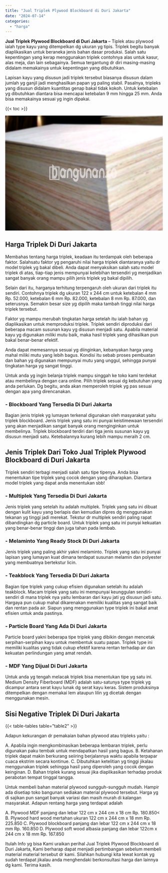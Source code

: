 ```yaml
---
title: "Jual Triplek Plywood Blockboard di Duri Jakarta"
date: "2024-07-14"
categories: 
  - "harga"
---
```


**Jual Triplek Plywood Blockboard di Duri Jakarta** – Tiplek atau plywood ialah type kayu yang ditempelkan dg ukuran yg tipis. Triplek begitu banyak diaplikasikan untuk beraneka jenis bahan dasar produksi. Salah satu kepentingan yang kerap menggunakan triplek contohnya alas untuk kasur, alas meja, dan lain sebagainya. Semua tergantung dr diri masing-masing didalam memakainya untuk kepentingan yang dibutuhkan.

Lapisan kayu yang disusun jadi triplek tersebut biasanya disusun dalam jumlah yg ganjil jadi menghasilkan papan yg paling stabil. Pasalnya, tripleks yang disusun didalam kuantitas genap bakal tidak kokoh. Untuk ketebalan yg dibutuhkan diantara bisa mencapai ketebalan 9 mm hingga 25 mm. Anda bisa memakainya sesuai yg ingin dipakai.

{{< toc >}}

![Jual Triplek Plywood Blockboard di Duri Jakarta](/images/jual-triplek-murah-35.png)

## Harga Triplek Di Duri Jakarta

Membahas tentang harga triplek, keadaan itu terdampak oleh beberapa faktor. Salahsatu faktor yg pengaruhi nilai harga triplek diantaranya yaitu dr model triplek yg bakal dibeli. Anda dapat menyaksikan salah satu model triplek di atas, tiap-tiap jenis mempunyai kelebihan tersendiri yg menjadikan sangat banyak orang mampu pilih jenis triplek yg bakal dipilih.

Selain dari itu, harganya terhitung terpengaruh oleh ukuran dari triplek itu sendiri. Contohnya triplek dg ukuran 122 x 244 cm untuk ketebalan 4 mm Rp. 52.000, ketebalan 6 mm Rp. 82.000, ketebalan 8 mm Rp. 87.000, dan seterusnya. Semakin besar size yg dipilih maka tambah tinggi nilai harga triplek tersebut.

Faktor yg mampu merubah tingkatan harga setelah itu ialah bahan yg diaplikasikan untuk memproduksi triplek. Triplek sendiri diproduksi dari beberapa macam susunan kayu yg disusun menjadi satu. Apabila material kayu yg digunakan miliki mutu baik, maka hasil triplek yang dihasilkan pun bakal benar-benar efektif.

Anda dapat memesannya sesuai yg diinginkan, kebanyakan harga yang mahal miliki mutu yang lebih bagus. Kondisi itu sebab proses pembuatan dan bahan yg digunakan mempunyai mutu yang unggul, sehingga punyai tingkatan harga yg sangat tinggi.

Untuk anda yg ingin belanja triplek mampu singgah ke toko kami terdekat atau membelinya dengan cara online. Pilih triplek sesuai dg kebutuhan yang anda perlukan. Dg begitu, anda akan memperoleh triplek yg pas sesuai dengan apa yang direncanakan.

### \- Blockboard Yang Tersedia Di Duri Jakarta

Bagian jenis triplek yg lumayan terkenal digunakan oleh masyarakat yaitu triplek blockboard. Jenis triplek yang satu ini punyai keistimewaan tersendiri yang akan menjadikan sangat banyak orang menginginkan untuk membelinya. Triplek blockboard terdiri dari tiga jenis susunan kayu yg disusun menjadi satu. Ketebalannya kurang lebih mampu meraih 2 cm.

## Jenis Triplek Dari Toko Jual Triplek Plywood Blockboard di Duri Jakarta

Triplek sendiri terbagi menjadi salah satu tipe tipenya. Anda bisa menentukan tipe triplek yang cocok dengan yang diharapkan. Diantara model triplek yang dapat anda menentukan sbb!

### \- Multiplek Yang Tersedia Di Duri Jakarta

Jenis triplek yang setelah itu adalah multiplek. Triplek yang satu ini dibuat dengan kulit kayu yang berlapis dan kemudian dipres dg menggunakan tekanan yg tinggi jadi merekat. Tekstur dr multiplek sendiri paling rapat dibandingkan dg particle board. Untuk triplek yang satu ini punyai kekuatan yang benar-benar tinggi dan juga tahan pada lembab.

### \- Melaminto Yang Ready Stock Di Duri Jakarta

Jenis triplek yang paling akhir yakni melaminto. Triplek yang satu ini punyai lapisan yang lumayan kuat dimana terdapat susunan melamin dan polyester yang membuatnya bertekstur licin.

### \- Teakblock Yang Tersedia Di Duri Jakarta

Bagian tipe triplek yang cukup efisien digunakan setelah itu adalah teakblock. Macam triplek yang satu ini mempunyai keunggulan sendiri-sendiri di mana triplek nya yaitu lembaran dari kayu jati yg disusun jadi satu. Hargaya pun cukup mahal dikarenakan memiliki kualitas yang sangat baik dan rentan pada air. Siapun yang menggunakan type triplek ini bakal amat efisien untuk anda pastinya.

### \- Particle Board Yang Ada Di Duri Jakarta

Particle board yakni beberapa tipe triplek yang dibikin dengan mencetak serpihan-serpihan kayu untuk membentuk suatu papan. Triplek type ini memiliki kualitas yang tidak cukup efektif karena rentan terhadap air dan kekuatan perlindungan yang amat rendah.

### \- MDF Yang Dijual Di Duri Jakarta

Untuk anda yg tengah melacak triplek bisa menentukan tipe yg satu ini. Medium Density Fiberboard (MDF) adalah satu-satunya type triplek yg dicampur antara serat kayu lunak dg serat kayu keras. Sistem produksinya ditempelkan dengan memakai lem ataupun lilin yg dicetak dengan menggunakan mesin.

## Sisi Negative Triplek Di Duri Jakarta

{{< table-tables table="table2" >}}

Adapun kekurangan dr pemakaian bahan plywood atau tripleks yaitu :

A. Apabila ingin mengkombinasikan beberapa lembaran triplek, perlu digunakan paku tembak untuk mendapatkan hasil yang bagus. B. Ketahanan triplek dapat makin berkurang seiiring berjalannya waktu apabila terpapar cuaca ekstrim secara kontinue. C. Dibutuhkan ketelitian yg tinggi jikalau menggunakan triplek sehingga hasil yang diperoleh yang cocok dengan keinginan. D. Bahan triplek kurang sesuai jika diaplikasikan terhadap produk perabotan tempat tinggal tangga.

Untuk membeli bahan material plywood sungguh-sungguh mudah. Hampir ada disetiap toko bangunan sediakan material plywood tersebut. Harga yg di sajikan pun sangat banyak variasi dan masih murah di kalangan masyarakat. Adapun rentang harga yang terdapat adalah

A. Plywood MDF panjang dan lebar 122 cm x 244 cm x 18 cm Rp. 180.850< B. Plywood hard wood mertahan ukuran 122 cm x 244 cm x 18 mm Rp. 225.850 C. Plywood blockboard panjang dan lebar 122 cm x 244 cm x 18 mm Rp. 160.850 D. Plywood soft wood albasia panjang dan lebar 122cm x 244 cm x 18 mm Rp. 167.850

Itulah Info yg bisa Kami uraikan perihal Jual Triplek Plywood Blockboard di Duri Jakarta, Kami berharap dapat menjadi pertimbangan sebelum membeli material material tersebut dr kami. Silahkan hubungi kita lewat kontak yg sudah terdapat jikalau anda menghendaki berkonsultasi harga dan lainnya dg kami. Terima kasih.
